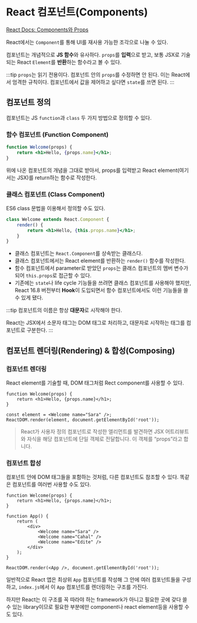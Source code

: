 # React 컴포넌트(Components)

[React Docs: Components와 Props](https://ko.reactjs.org/docs/components-and-props.html)

React에서는 `Component`를 통해 UI를 재사용 가능한 조각으로 나눌 수 있다.

컴포넌트는 개념적으로 **JS 함수**와 유사하다. `props`를 **입력**으로 받고, 보통 JSX로 기술되는 React `Element`를 **반환**하는 함수라고 볼 수 있다.

:::tip
`props`는 읽기 전용이다. 컴포넌트 안의 `props`를 수정하면 안 된다. 이는 React에서 엄격한 규칙이다. 컴포넌트에서 값을 제어하고 싶다면 `state`를 쓰면 된다.
:::

## 컴포넌트 정의

컴포넌트는 JS `function`과 `class` 두 가지 방법으로 정의할 수 있다.

### 함수 컴포넌트 (Function Component)

```jsx
function Welcome(props) {
	return <h1>Hello, {props.name}</h1>;
}
```

위에 나온 컴포넌트의 개념을 그대로 받아서, props를 입력받고 React element(여기서는 JSX)를 return하는 함수로 작성한다.

### 클래스 컴포넌트 (Class Component)

ES6 class 문법을 이용해서 정의할 수도 있다.

```jsx
class Welcome extends React.Component {
	render() {
		return <h1>Hello, {this.props.name}</h1>;
	}
}
```

- 클래스 컴포넌트는 `React.Component`를 상속받는 클래스다.
- 클래스 컴포넌트에서는 React element를 반환하는 `render()` 함수를 작성한다.
- 함수 컴포넌트에서 parameter로 받았던 `props`는 클래스 컴포넌트의 멤버 변수가 되어 `this.props`로 접근할 수 있다.
- 기존에는 `state`나 life cycle 기능들을 쓰려면 클래스 컴포넌트를 사용해야 했지만, React 16.8 버전부터 **Hook**이 도입되면서 함수 컴포넌트에서도 이런 기능들을 쓸 수 있게 됐다.

:::tip
컴포넌트의 이름은 항상 **대문자**로 시작해야 한다.

React는 JSX에서 소문자 태그는 DOM 태그로 처리하고, 대문자로 시작하는 태그를 컴포넌트로 구분한다.
:::

## 컴포넌트 렌더링(Rendering) & 합성(Composing)

### 컴포넌트 렌더링

React element를 기술할 때, DOM 태그처럼 Rect component를 사용할 수 있다.

```jsx{1,5}
function Welcome(props) {
	return <h1>Hello, {props.name}</h1>;
}

const element = <Welcome name="Sara" />;
ReactDOM.render(element, document.getElementById('root'));
```

> React가 사용자 정의 컴포넌트로 작성한 엘리먼트를 발견하면 JSX 어트리뷰트와 자식을 해당 컴포넌트에 단일 객체로 전달합니다. 이 객체를 “props”라고 합니다.

### 컴포넌트 합성

컴포넌트 안에 DOM 태그들을 포함하는 것처럼, 다른 컴포넌트도 참조할 수 있다. 똑같은 컴포넌트를 여러번 사용할 수도 있다.

```jsx{8-10}
function Welcome(props) {
	return <h1>Hello, {props.name}</h1>;
}

function App() {
	return (
		<div>
			<Welcome name="Sara" />
			<Welcome name="Cahal" />
			<Welcome name="Edite" />
		</div>
	);
}

ReactDOM.render(<App />, document.getElementById('root'));
```

일반적으로 React 앱은 최상위 `App` 컴포넌트를 작성해 그 안에 여러 컴포넌트들을 구성하고, `index.js`에서 이 `App` 컴포넌트를 렌더링하는 구조를 가진다.

하지만 React는 이 구조를 꼭 따라야 하는 framework가 아니고 필요한 곳에 갖다 쓸 수 있는 library이므로 필요한 부분에만 component나 react element등을 사용할 수도 있다.
